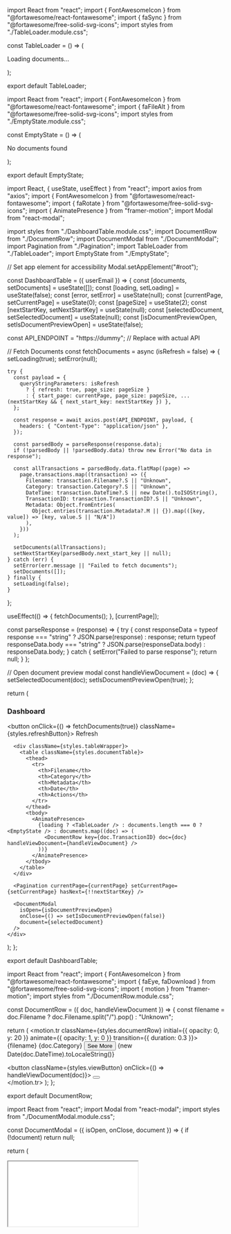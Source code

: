 import React from "react";
import { FontAwesomeIcon } from "@fortawesome/react-fontawesome";
import { faSync } from "@fortawesome/free-solid-svg-icons";
import styles from "./TableLoader.module.css";

const TableLoader = () => (
  <tr>
    <td colSpan="5" className={styles.loadingRow}>
      <div className={styles.loadingContent}>
        <FontAwesomeIcon icon={faSync} spin className={styles.loadingIcon} />
        <p>Loading documents...</p>
      </div>
    </td>
  </tr>
);

export default TableLoader;





import React from "react";
import { FontAwesomeIcon } from "@fortawesome/react-fontawesome";
import { faFileAlt } from "@fortawesome/free-solid-svg-icons";
import styles from "./EmptyState.module.css";

const EmptyState = () => (
  <tr>
    <td colSpan="5" className={styles.emptyRow}>
      <div className={styles.emptyContent}>
        <FontAwesomeIcon icon={faFileAlt} className={styles.emptyIcon} />
        <p>No documents found</p>
      </div>
    </td>
  </tr>
);

export default EmptyState;



import React, { useState, useEffect } from "react";
import axios from "axios";
import { FontAwesomeIcon } from "@fortawesome/react-fontawesome";
import { faRotate } from "@fortawesome/free-solid-svg-icons";
import { AnimatePresence } from "framer-motion";
import Modal from "react-modal";

import styles from "./DashboardTable.module.css";
import DocumentRow from "./DocumentRow";
import DocumentModal from "./DocumentModal";
import Pagination from "./Pagination";
import TableLoader from "./TableLoader";
import EmptyState from "./EmptyState";

// Set app element for accessibility
Modal.setAppElement("#root");

const DashboardTable = ({ userEmail }) => {
  const [documents, setDocuments] = useState([]);
  const [loading, setLoading] = useState(false);
  const [error, setError] = useState(null);
  const [currentPage, setCurrentPage] = useState(0);
  const [pageSize] = useState(2);
  const [nextStartKey, setNextStartKey] = useState(null);
  const [selectedDocument, setSelectedDocument] = useState(null);
  const [isDocumentPreviewOpen, setIsDocumentPreviewOpen] = useState(false);

  const API_ENDPOINT = "https://dummy"; // Replace with actual API

  // Fetch Documents
  const fetchDocuments = async (isRefresh = false) => {
    setLoading(true);
    setError(null);

    try {
      const payload = {
        queryStringParameters: isRefresh
          ? { refresh: true, page_size: pageSize }
          : { start_page: currentPage, page_size: pageSize, ...(nextStartKey && { next_start_key: nextStartKey }) },
      };

      const response = await axios.post(API_ENDPOINT, payload, {
        headers: { "Content-Type": "application/json" },
      });

      const parsedBody = parseResponse(response.data);
      if (!parsedBody || !parsedBody.data) throw new Error("No data in response");

      const allTransactions = parsedBody.data.flatMap((page) =>
        page.transactions.map((transaction) => ({
          Filename: transaction.Filename?.S || "Unknown",
          Category: transaction.Category?.S || "Unknown",
          DateTime: transaction.DateTime?.S || new Date().toISOString(),
          TransactionID: transaction.TransactionID?.S || "Unknown",
          Metadata: Object.fromEntries(
            Object.entries(transaction.Metadata?.M || {}).map(([key, value]) => [key, value.S || "N/A"])
          ),
        }))
      );

      setDocuments(allTransactions);
      setNextStartKey(parsedBody.next_start_key || null);
    } catch (err) {
      setError(err.message || "Failed to fetch documents");
      setDocuments([]);
    } finally {
      setLoading(false);
    }
  };

  useEffect(() => {
    fetchDocuments();
  }, [currentPage]);

  const parseResponse = (response) => {
    try {
      const responseData = typeof response === "string" ? JSON.parse(response) : response;
      return typeof responseData.body === "string" ? JSON.parse(responseData.body) : responseData.body;
    } catch {
      setError("Failed to parse response");
      return null;
    }
  };

  // Open document preview modal
  const handleViewDocument = (doc) => {
    setSelectedDocument(doc);
    setIsDocumentPreviewOpen(true);
  };

  return (
    <div className={styles.documentTableContainer}>
      <div className={styles.tableHeader}>
        <h3>Dashboard</h3>
        <button onClick={() => fetchDocuments(true)} className={styles.refreshButton}>
          <FontAwesomeIcon icon={faRotate} /> Refresh
        </button>
      </div>

      <div className={styles.tableWrapper}>
        <table className={styles.documentTable}>
          <thead>
            <tr>
              <th>Filename</th>
              <th>Category</th>
              <th>Metadata</th>
              <th>Date</th>
              <th>Actions</th>
            </tr>
          </thead>
          <tbody>
            <AnimatePresence>
              {loading ? <TableLoader /> : documents.length === 0 ? <EmptyState /> : documents.map((doc) => (
                <DocumentRow key={doc.TransactionID} doc={doc} handleViewDocument={handleViewDocument} />
              ))}
            </AnimatePresence>
          </tbody>
        </table>
      </div>

      <Pagination currentPage={currentPage} setCurrentPage={setCurrentPage} hasNext={!!nextStartKey} />

      <DocumentModal
        isOpen={isDocumentPreviewOpen}
        onClose={() => setIsDocumentPreviewOpen(false)}
        document={selectedDocument}
      />
    </div>
  );
};

export default DashboardTable;







import React from "react";
import { FontAwesomeIcon } from "@fortawesome/react-fontawesome";
import { faEye, faDownload } from "@fortawesome/free-solid-svg-icons";
import { motion } from "framer-motion";
import styles from "./DocumentRow.module.css";

const DocumentRow = ({ doc, handleViewDocument }) => {
  const filename = doc.Filename ? doc.Filename.split("/").pop() : "Unknown";

  return (
    <motion.tr className={styles.documentRow} initial={{ opacity: 0, y: 20 }} animate={{ opacity: 1, y: 0 }} transition={{ duration: 0.3 }}>
      <td>{filename}</td>
      <td>{doc.Category}</td>
      <td>
        <button className={styles.seeMoreButton}>See More</button>
      </td>
      <td>{new Date(doc.DateTime).toLocaleString()}</td>
      <td>
        <div className={styles.actionButtons}>
          <button className={styles.viewButton} onClick={() => handleViewDocument(doc)}>
            <FontAwesomeIcon icon={faEye} />
          </button>
          <button className={styles.downloadButton}>
            <FontAwesomeIcon icon={faDownload} />
          </button>
        </div>
      </td>
    </motion.tr>
  );
};

export default DocumentRow;








import React from "react";
import Modal from "react-modal";
import styles from "./DocumentModal.module.css";

const DocumentModal = ({ isOpen, onClose, document }) => {
  if (!document) return null;

  return (
    <Modal isOpen={isOpen} onRequestClose={onClose} className={styles.modalContainer} overlayClassName={styles.overlay}>
      <div className={styles.modalContent}>
        <iframe src={document.url} className={styles.previewIframe} title={document.filename} />
        <button onClick={onClose} className={styles.closeModalButton}>
          Close Preview
        </button>
      </div>
    </Modal>
  );
};

export default DocumentModal;






const Pagination = ({ currentPage, setCurrentPage, hasNext }) => (
  <div className="pagination">
    <button onClick={() => setCurrentPage((prev) => Math.max(0, prev - 1))} disabled={currentPage === 0}>Previous</button>
    <span>Page {currentPage + 1}</span>
    <button onClick={() => setCurrentPage((prev) => prev + 1)} disabled={!hasNext}>Next</button>
  </div>
);

export default Pagination;
